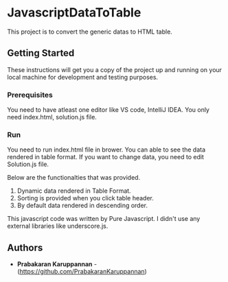 # JavascriptDataToTable

This project is to convert the generic datas to HTML table.

## Getting Started
These instructions will get you a copy of the project up and running on your local machine for development and testing purposes.

### Prerequisites

You need to have atleast one editor like VS code, IntelliJ IDEA. You only need index.html, solution.js file.

### Run
You need to run index.html file in brower. You can able to see the data rendered in table format. If you want to change data, you need to edit Solution.js file.

Below are the functionalties that was provided.
1. Dynamic data rendered in Table Format.
2. Sorting is provided when you click table header.
3. By default data rendered in descending order.

This javascript code was written by Pure Javascript. I didn't use any external libraries like underscore.js.

## Authors

* **Prabakaran Karuppannan** - (https://github.com/PrabakaranKaruppannan)
